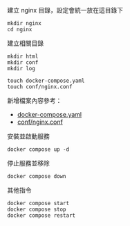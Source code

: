 建立 nginx 目錄，設定會統一放在這目錄下
```shell=
mkdir nginx
cd nginx
```

建立相關目錄
```shell=
mkdir html
mkdir conf
mkdir log

touch docker-compose.yaml
touch conf/nginx.conf
```

新增檔案內容參考：
- [docker-compose.yaml](docker-compose.yaml)
- [conf/nginx.conf](conf/nginx.conf)

安裝並啟動服務
```shell=
docker compose up -d
```

停止服務並移除
```shell=
docker compose down
```

其他指令
```shell=
docker compose start
docker compose stop
docker compose restart
```
